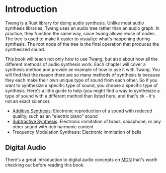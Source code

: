 # Introduction
Twang is a Rust library for doing audio synthesis.  Unlike most audio synthesis
libraries, Twang uses an audio tree rather than an audio graph.  In practice,
they function the same way, since twang allows reuse of nodes.  The tree is used
to make it easier to visualize what's happening during synthesis.  The root node
of the tree is the final operation that produces the synthesized sound.

This book will teach not only how to use Twang, but also about how all the
different methods of audio synthesis work.  Each chapter will cover a synthesis
method and provide an example of how to use it with Twang.  You will find that
the reason there are so many methods of synthesis is because they each make
their own unique type of sound from each other.  So if you want to synthesize
a specific type of sound, you choose a specific type of synthesis.  Here's a
little guide to help (you might find a way to synthesize a type of sound with a
different method than listed here, and that's ok - it's not an exact science):

 - [Additive Synthesis](additive.md): Electronic reproduction of a sound with
   reduced quality, such as an "electric piano" sound
 - [Subtractive Synthesis](subtractive.md): Electronic immitation of brass,
   saxaphone, or any other sound with rich harmonic content
 - Frequency Modulation Synthesis: Electronic immitation of bells

## Digital Audio
There's a great introduction to digital audio concepts on
[MDN](https://developer.mozilla.org/en-US/docs/Web/Media/Formats/Audio_concepts)
that's worth checking out before reading this book.
